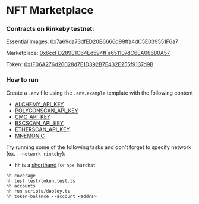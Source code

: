 # NFT Marketplace

### Contracts on Rinkeby testnet:

Essential Images: [0x7a69da73dfED20B6666d99ffa4dC5E039551F6a7](https://rinkeby.etherscan.io/token/0xbFfb4Ed8df31a6A788e1B67E92B732087F998a2c)

Marketplace: [0x6ccFD289E1C64Ed594fFa651107dC6EA06680A57](https://rinkeby.etherscan.io/address/0x443Bbaf1E93EF13e772F407e5563c35751dd17a3)

Token: [0x1F06A276d26028d7E1D392B7E432E255f9137d9B](https://rinkeby.etherscan.io/token/0xf7fA25BbD63d7A6F3Cc4f0898bAf55d1f5591796)

### How to run

Create a `.env` file using the `.env.example` template with the following content
- [ALCHEMY_API_KEY](https://www.alchemy.com/)
- [POLYGONSCAN_API_KEY](https://polygonscan.com/apis)
- [CMC_API_KEY](https://coinmarketcap.com/api/)
- [BSCSCAN_API_KEY](https://bscscan.com/apis)
- [ETHERSCAN_API_KEY](https://etherscan.io/apis)
- [MNEMONIC](https://docs.metamask.io/guide/common-terms.html#mnemonic-phrase-seed-phrase-seed-words)

Try running some of the following tasks and don't forget to specify network (ex. `--network rinkeby`):

* `hh` is a [shorthand](https://hardhat.org/guides/shorthand.html) for `npx hardhat`

```shell
hh coverage
hh test test/token.test.ts
hh accounts
hh run scripts/deploy.ts
hh token-balance --account <addrs>
```